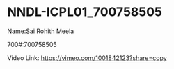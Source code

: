 # NNDL-ICPL01_700758505

Name:Sai Rohith Meela

700#:700758505

Video Link: https://vimeo.com/1001842123?share=copy
